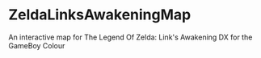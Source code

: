 # ZeldaLinksAwakeningMap
An interactive map for The Legend Of Zelda: Link's Awakening DX for the GameBoy Colour
